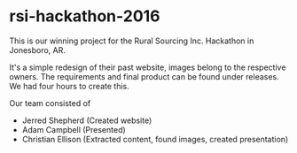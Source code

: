 # rsi-hackathon-2016
This is our winning project for the Rural Sourcing Inc. Hackathon in Jonesboro, AR.

It's a simple redesign of their past website, images belong to the respective owners. The requirements and final product can be found under releases. We had four hours to create this.

Our team consisted of
 * Jerred Shepherd (Created website)
 * Adam Campbell (Presented)
 * Christian Ellison (Extracted content, found images, created presentation)
